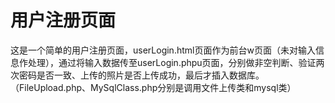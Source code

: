 # 用户注册页面

这是一个简单的用户注册页面，userLogin.html页面作为前台w页面（未对输入信息作处理），通过将输入数据传至userLogin.phpu页面，分别做非空判断、验证两次密码是否一致、上传的照片是否上传成功，最后才插入数据库。
（FileUpload.php、MySqlClass.php分别是调用文件上传类和mysql类）

